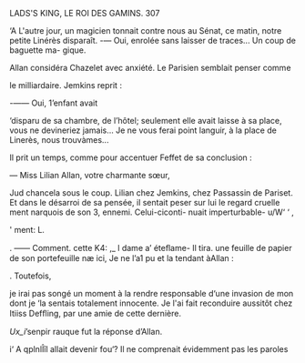  

LADS'S KING, LE ROI DES GAMINS. 307

‘A L'autre jour, un magicien tonnait contre nous au Sénat, ce matin, notre
petite Linérès disparaît.
-— Oui, enrolée sans laisser de traces... Un coup de baguette ma-
gique.

Allan considéra Chazelet avec anxiété. Le Parisien semblait penser comme

le milliardaire. Jemkins reprit :

-—— Oui, 1’enfant avait

‘disparu de sa chambre, de
l’hôtel; seulement elle avait
laisse à sa place, vous ne
devineriez jamais... Je ne
vous ferai point languir,
à la place de Linerès, nous
trouvàmes...

Il prit un temps, comme
pour accentuer Feffet de sa
conclusion :

—  Miss Lilian Allan,
votre charmante sœur,

Jud chancela sous le
coup. Lilian chez Jemkins,
chez Passassin de Pariset.
Et dans le désarroi de sa
pensée, il sentait peser sur
lui le regard cruelle
ment narquois de son 3,
ennemi. Celui-ciconti- 
nuait imperturbable- u/W‘ ‘ ,

' ment: L.

  
  
   
  
  
  
  
 
   
  

. —— Comment. cette K4:
,_ l  dame a’ éteﬂame- Il tira. une feuille de papier de son portefeuille
næ ici, Je ne l’a1 pu et la tendant àAllan :

 .  Toutefois,

je irai pas songé un moment à la rendre responsable d‘une invasion de mon
 dont je ‘la sentais totalement innocente. Je l'ai fait reconduire
 aussitôt chez Itiiss Defﬂing, par une amie de cette dernière.

  _Ux_i_’senpir rauque fut la réponse d’Allan.

i‘ A  qplnlÎîl allait devenir fou‘? Il ne comprenait évidemment pas les paroles

 

